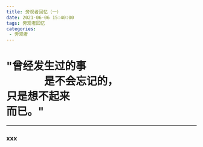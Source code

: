```yaml
---
title: 旁观者回忆（一）
date: 2021-06-06 15:40:00
tags: 旁观者回忆
categories:
 - 旁观者
---
```

<link rel="stylesheet" href="/blog/css/mycss.css">
<main role="main" class="main-content" id="main-content">
    <div class="titleCont">
        <h1 class="main-title" id="main-title">
            "曾经发生过的事<br><span style="padding-left:100px">是不会忘记的，</span><br><span style="padding-right:110px">只是想不起来</span><br><span style="padding-left:-20px">而已。"</span>
        </h1>
    </div>
    <canvas id="noise" class="noise"></canvas>
  <div class="vignette"></div>
</main>
<hr>

### xxx